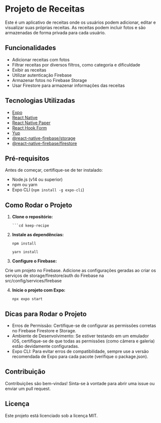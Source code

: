 # Projeto de Receitas

Este é um aplicativo de receitas onde os usuários podem adicionar, editar e visualizar suas próprias receitas. As receitas podem incluir fotos e são armazenadas de forma privada para cada usuário.

## Funcionalidades

- Adicionar receitas com fotos
- Filtrar receitas por diversos filtros, como categoria e dificuldade
- Exibir as receitas
- Utilizar autenticação Firebase
- Armazenar fotos no Firebase Storage
- Usar Firestore para armazenar informações das receitas

## Tecnologias Utilizadas

- [Expo](https://expo.dev/)
- [React Native](https://reactnative.dev/)
- [React Native Paper](https://callstack.github.io/react-native-paper/)
- [React Hook Form](https://react-hook-form.com/)
- [Yup](https://github.com/jquense/yup)
- [@react-native-firebase/storage](https://rnfirebase.io/storage/usage)
- [@react-native-firebase/firestore](https://rnfirebase.io/firestore/usage)

## Pré-requisitos

Antes de começar, certifique-se de ter instalado:

- Node.js (v14 ou superior)
- npm ou yarn
- Expo CLI (`npm install -g expo-cli`)

## Como Rodar o Projeto

1. **Clone o repositório:**

   ```git clone https://github.com/lucasbertolo/keep-recipe
   ```cd keep-recipe

2. **Instale as dependências:**

   ```npm install```

   ```yarn install```

3. **Configure o Firebase:**

Crie um projeto no Firebase.
Adicione as configurações geradas ao criar os serviços de storage/firestore/auth do Firebase na src/config/services/firebase

4. **Inicie o projeto com Expo:**

   ```npx expo start```

## Dicas para Rodar o Projeto

- Erros de Permissão: Certifique-se de configurar as permissões corretas no Firebase Firestore e Storage.
- Ambiente de Desenvolvimento: Se estiver testando em um emulador iOS, certifique-se de que todas as permissões (como câmera e galeria) estão devidamente configuradas.
- Expo CLI: Para evitar erros de compatibilidade, sempre use a versão recomendada de Expo para cada pacote (verifique o package.json).

## Contribuição

Contribuições são bem-vindas! Sinta-se à vontade para abrir uma issue ou enviar um pull request.

## Licença

Este projeto está licenciado sob a licença MIT.
